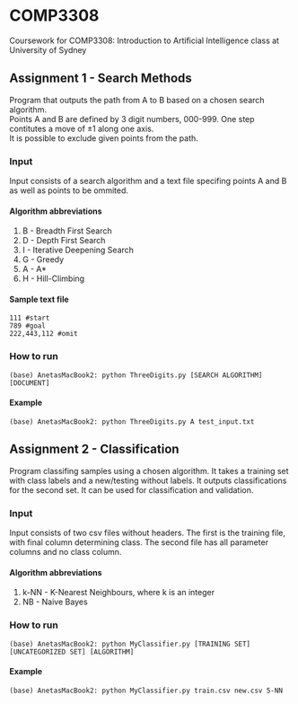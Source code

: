 # COMP3308
Coursework for COMP3308: Introduction to Artificial Intelligence class at University of Sydney

## Assignment 1 - Search Methods
Program that outputs the path from A to B based on a chosen search algorithm.<br>
Points A and B are defined by 3 digit numbers, 000-999. One step contitutes a move of ±1 along one axis. <br>
It is possible to exclude given points from the path.<br>

### Input
Input consists of a search algorithm and a text file specifing points A and B as well as points to be ommited. <br>
#### Algorithm abbreviations
1. B - Breadth First Search
2. D - Depth First Search
3. I - Iterative Deepening Search
4. G - Greedy
5. A - A*
6. H - Hill-Climbing
#### Sample text file
```
111 #start
789 #goal
222,443,112 #omit
```

### How to run
```console
(base) AnetasMacBook2: python ThreeDigits.py [SEARCH ALGORITHM] [DOCUMENT]
```
#### Example
```console
(base) AnetasMacBook2: python ThreeDigits.py A test_input.txt
```

## Assignment 2 - Classification
Program classifing samples using a chosen algorithm. It takes a training set with class labels and a new/testing without labels. It outputs classifications for the second set. It can be used for classification and validation.

### Input
Input consists of two csv files without headers. The first is the training file, with final column determining class. The second file has all parameter columns and no class column.<br>

#### Algorithm abbreviations
1. k-NN - K-Nearest Neighbours, where k is an integer
2. NB - Naive Bayes

### How to run
```console
(base) AnetasMacBook2: python MyClassifier.py [TRAINING SET] [UNCATEGORIZED SET] [ALGORITHM]
```
#### Example
```console
(base) AnetasMacBook2: python MyClassifier.py train.csv new.csv 5-NN
```
